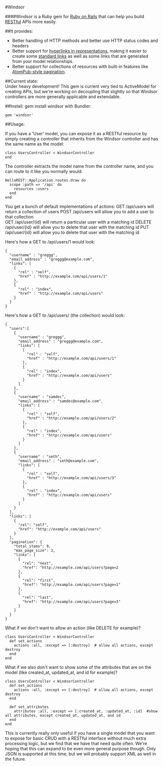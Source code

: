 #Windsor

####Windsor is a Ruby gem for [Ruby on Rails](http://rubyonrails.org/) that can help you build [RESTful](http://en.wikipedia.org/wiki/Representational_state_transfer) APIs more easily.  

##It provides:

* Better handling of HTTP methods and better use HTTP status codes and headers
* Better support for [hyperlinks in representations](http://roy.gbiv.com/untangled/2008/rest-apis-must-be-hypertext-driven), making it easier to create some [standard links](http://www.iana.org/assignments/link-relations/link-relations.xml) as well as some links that are generated from your model relationships.
* Better support for collections of resources with built-in features like [AtomPub-style pagination](http://tools.ietf.org/html/rfc5005#section-3).

##Current state:  
Under heavy development!  This gem is current very tied to ActiveModel for creating APIs, but we're working on decoupling that slightly so that Windsor controllers are more generally applicable and extendable.

##Install:
    gem install windsor
with Bundler:

    gem 'windsor'    

##Usage:

If you have a 'User' model, you can expose it as a RESTful resource by simply creating a controller that inherits from the Windsor controller and has the same name as the model:

    class UsersController < WindsorController
    end

The controller extracts the model name from the controller name, and you can route to it like you normally would:

    HelloREST::Application.routes.draw do
      scope :path => '/api' do
        resources :users
      end
    end

You get a bunch of default implementations of actions:
GET /api/users  will return a collection of users
POST /api/users will allow you to add a user to that collection   
GET /api/user/{id} will return a particular user with a matching id
DELETE /api/user/{id} will allow you to delete that user with the matching id
PUT /api/user/{id} will allow you to delete that user with the matching id

Here's how a GET to /api/users/1 would look:

    {
      "username" : "greggg",
      "email_address" : "greggg@example.com",
      "links": [
        {
          "rel" : "self",
          "href" : "http://example.com/api/users/1"
        },
        {
          "rel" : "index",
          "href" : "http://example.com/api/users"
        }
      ]
    }

Here's how a GET to /api/users/ (the collection) would look:

    {
      "users":[
        {
          "username" : "greggg",
          "email_address" : "greggg@example.com",
          "links": [
            {
              "rel" : "self",
              "href" : "http://example.com/api/users/1"
            },
            {
              "rel" : "index",
              "href" : "http://example.com/api/users"
            }
          ]
        },
        {
          "username" : "samdec",
          "email_address" : "samdec@example.com",
          "links": [
            {
              "rel" : "self",
              "href" : "http://example.com/api/users/2"
            },
            {
              "rel" : "index",
              "href" : "http://example.com/api/users"
            }
          ]
        },
        {
          "username" : "seth",
          "email_address" : "seth@example.com",
          "links": [
            {
              "rel" : "self",
              "href" : "http://example.com/api/users/3"
            },
            {
              "rel" : "index",
              "href" : "http://example.com/api/users"
            }
          ]
        }
      ],
      "links": [
        {
          "rel": "self",
          "href": "http://example.com/api/users"
        }
      ],
      "pagination": {
        "total_items": 9,
        "max_page_size": 3,
        "links": [
          {
            "rel": "next",
            "href": "http://example.com/api/users?page=2
          },
          {
            "rel": "first",
            "href": "http://example.com/api/users?page=1"
          },
          {
            "rel": "last",
            "href": "http://example.com/api/users?page=3"
          }
        ]
      }
    }


What if we don't want to allow an action (like DELETE for example)?

    class UsersController < WindsorController
      def set_actions
        actions :all, :except => [:destroy]  # allow all actions, except destroy
      end
    end

What if we also don't want to show some of the attributes that are on the model (like created_at, updated_at, and id for example)?
 
    class UsersController < WindsorController
      def set_actions
        actions :all, :except => [:destroy]  # allow all actions, except destroy
      end
      
      def set_attributes
        attributes :all, :except => [:created_at, :updated_at, :id]  #show all attributes, except created_at, updated_at, and id
      end
    end

This is currently really only useful if you have a single model that you want to expose for basic CRUD with a RESTful interface without much extra processing logic, but we find that we have that need quite often.  We're hoping that this can expand to be even more general purpose though.  Only JSON is supported at this time, but we will probably support XML as well in the future.


